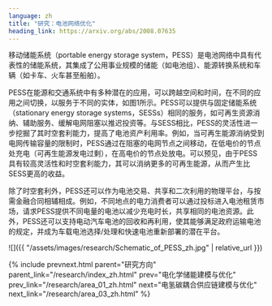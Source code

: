 ```yaml
---
language: zh
title: "研究：电池网络优化"
heading_link: https://arxiv.org/abs/2008.07635
---
```

移动储能系统（portable energy storage system，PESS）是电池网络中具有代表性的储能系统，其集成了公用事业规模的储能（如电池组）、能源转换系统和车辆（如卡车、火车甚至船舶）。

PESS在能源和交通系统中有多种潜在的应用，可以跨越空间和时间，在不同的应用之间切换，以服务于不同的实体，如图1所示。PESS可以提供与固定储能系统（stationary energy storage systems，SESSs）相同的服务，如可再生资源消纳、辅助服务、缓解电网阻塞以推迟投资等。与SESS相比，PESS的灵活性进一步挖掘了其时空套利能力，提高了电池资产利用率。例如，当可再生能源消纳受到电网传输容量的限制时，PESS通过在阻塞的电网节点之间移动，在低电价的节点处充电（可再生能源发电过剩），在高电价的节点处放电。可以预见，由于PESS具有较高灵活性和时空套利能力，其可以消纳更多的可再生能源，从而产生比SESS更高的收益。

除了时空套利外，PESS还可以作为电池交易、共享和二次利用的物理平台，与按需金融合同相辅相成。例如，不同地点的电力消费者可以通过投标进入电池租赁市场，请求PESS提供不同电量的电池以减少充电时长，共享相同的电池资源。此外，PESS还可以支持电动汽车电池的回收和再利用，使其能够满足政府运输电池的规定，并成为车载电池选择/处理和快速电池重新部署的潜在平台。

![]({{ "/assets/images/research/Schematic_of_PESS_zh.jpg" | relative_url }})

{% include prevnext.html parent="研究方向" parent_link="/research/index_zh.html" prev="电化学储能建模与优化" prev_link="/research/area_01_zh.html" next="电氢碳耦合供应链建模与优化" next_link="/research/area_03_zh.html" %}